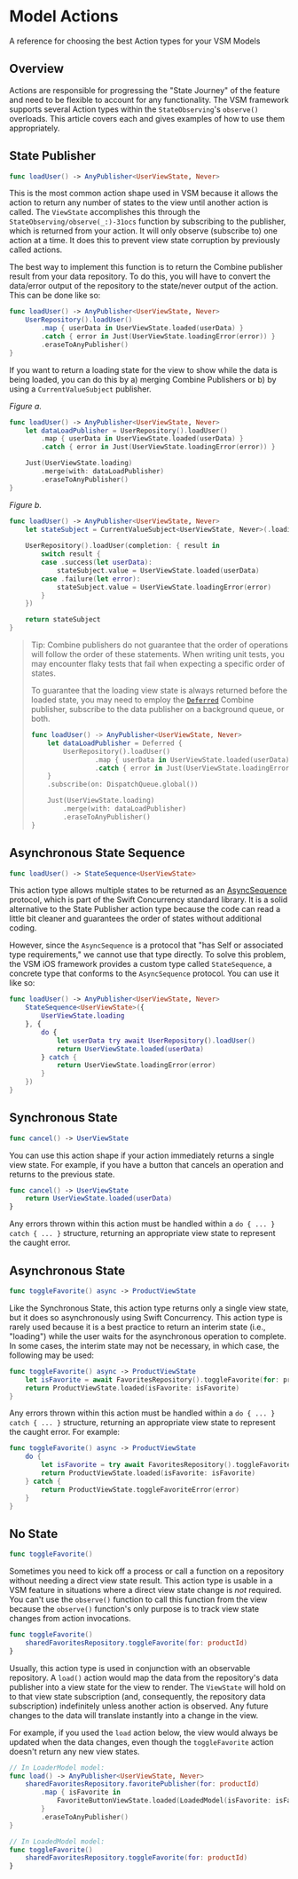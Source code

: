# Model Actions

A reference for choosing the best Action types for your VSM Models

## Overview

Actions are responsible for progressing the "State Journey" of the feature and need to be flexible to account for any functionality. The VSM framework supports several Action types within the `StateObserving`'s `observe()` overloads. This article covers each and gives examples of how to use them appropriately.

## State Publisher

```swift
func loadUser() -> AnyPublisher<UserViewState, Never>
```

This is the most common action shape used in VSM because it allows the action to return any number of states to the view until another action is called. The ``ViewState`` accomplishes this through the ``StateObserving/observe(_:)-31ocs`` function by subscribing to the publisher, which is returned from your action. It will only observe (subscribe to) one action at a time. It does this to prevent view state corruption by previously called actions.

The best way to implement this function is to return the Combine publisher result from your data repository. To do this, you will have to convert the data/error output of the repository to the state/never output of the action. This can be done like so:

```swift
func loadUser() -> AnyPublisher<UserViewState, Never>
    UserRepository().loadUser()
        .map { userData in UserViewState.loaded(userData) }
        .catch { error in Just(UserViewState.loadingError(error)) }
        .eraseToAnyPublisher()
}
```

If you want to return a loading state for the view to show while the data is being loaded, you can do this by a) merging Combine Publishers or b) by using a `CurrentValueSubject` publisher.

_Figure a._

```swift
func loadUser() -> AnyPublisher<UserViewState, Never>
    let dataLoadPublisher = UserRepository().loadUser()
        .map { userData in UserViewState.loaded(userData) }
        .catch { error in Just(UserViewState.loadingError(error)) }

    Just(UserViewState.loading)
        .merge(with: dataLoadPublisher)
        .eraseToAnyPublisher()
}
```

_Figure b._

```swift
func loadUser() -> AnyPublisher<UserViewState, Never>
    let stateSubject = CurrentValueSubject<UserViewState, Never>(.loading)
    
    UserRepository().loadUser(completion: { result in 
        switch result {
        case .success(let userData):
            stateSubject.value = UserViewState.loaded(userData)
        case .failure(let error):
            stateSubject.value = UserViewState.loadingError(error)
        }
    })

    return stateSubject
}
```

> Tip: Combine publishers do not guarantee that the order of operations will follow the order of these statements. When writing unit tests, you may encounter flaky tests that fail when expecting a specific order of states.
>
> To guarantee that the loading view state is always returned before the loaded state, you may need to employ the [`Deferred`](https://developer.apple.com/documentation/combine/deferred) Combine publisher, subscribe to the data publisher on a background queue, or both.
>
> ```swift
> func loadUser() -> AnyPublisher<UserViewState, Never>
>     let dataLoadPublisher = Deferred {
>         UserRepository().loadUser()
>                 .map { userData in UserViewState.loaded(userData) }
>                 .catch { error in Just(UserViewState.loadingError(error)) }
>     }
>     .subscribe(on: DispatchQueue.global())
> 
>     Just(UserViewState.loading)
>         .merge(with: dataLoadPublisher)
>         .eraseToAnyPublisher()
> }
> ```

## Asynchronous State Sequence

```swift
func loadUser() -> StateSequence<UserViewState>
```

This action type allows multiple states to be returned as an [AsyncSequence](https://developer.apple.com/documentation/swift/asyncsequence) protocol, which is part of the Swift Concurrency standard library. It is a solid alternative to the State Publisher action type because the code can read a little bit cleaner and guarantees the order of states without additional coding.

However, since the `AsyncSequence` is a protocol that "has Self or associated type requirements," we cannot use that type directly. To solve this problem, the VSM iOS framework provides a custom type called ``StateSequence``, a concrete type that conforms to the `AsyncSequence` protocol. You can use it like so:

```swift
func loadUser() -> AnyPublisher<UserViewState, Never>
    StateSequence<UserViewState>({
        UserViewState.loading
    }, {
        do {
            let userData try await UserRepository().loadUser()
            return UserViewState.loaded(userData)
        } catch {
            return UserViewState.loadingError(error)
        }
    })
}
```

## Synchronous State

```swift
func cancel() -> UserViewState
```

You can use this action shape if your action immediately returns a single view state. For example, if you have a button that cancels an operation and returns to the previous state.

```swift
func cancel() -> UserViewState
    return UserViewState.loaded(userData)
}
```

Any errors thrown within this action must be handled within a `do { ... } catch { ... }` structure, returning an appropriate view state to represent the caught error.

## Asynchronous State

```swift
func toggleFavorite() async -> ProductViewState
```

Like the Synchronous State, this action type returns only a single view state, but it does so asynchronously using Swift Concurrency. This action type is rarely used because it is a best practice to return an interim state (i.e., "loading") while the user waits for the asynchronous operation to complete. In some cases, the interim state may not be necessary, in which case, the following may be used:

```swift
func toggleFavorite() async -> ProductViewState
    let isFavorite = await FavoritesRepository().toggleFavorite(for: productId)
    return ProductViewState.loaded(isFavorite: isFavorite)
}
```

Any errors thrown within this action must be handled within a `do { ... } catch { ... }` structure, returning an appropriate view state to represent the caught error. For example:

```swift
func toggleFavorite() async -> ProductViewState
    do {
        let isFavorite = try await FavoritesRepository().toggleFavorite(for: productId)
        return ProductViewState.loaded(isFavorite: isFavorite)
    } catch {
        return ProductViewState.toggleFavoriteError(error)
    }
}
```

## No State

```swift
func toggleFavorite()
```

Sometimes you need to kick off a process or call a function on a repository without needing a direct view state result. This action type is usable in a VSM feature in situations where a direct view state change is _not_ required. You can't use the `observe()` function to call this function from the view because the `observe()` function's only purpose is to track view state changes from action invocations.

```swift
func toggleFavorite()
    sharedFavoritesRepository.toggleFavorite(for: productId)
}
```

Usually, this action type is used in conjunction with an observable repository. A `load()` action would map the data from the repository's data publisher into a view state for the view to render. The ``ViewState`` will hold on to that view state subscription (and, consequently, the repository data subscription) indefinitely unless another action is observed. Any future changes to the data will translate instantly into a change in the view.

For example, if you used the `load` action below, the view would always be updated when the data changes, even though the `toggleFavorite` action doesn't return any new view states.

```swift
// In LoaderModel model:
func load() -> AnyPublisher<UserViewState, Never>
    sharedFavoritesRepository.favoritePublisher(for: productId)
        .map { isFavorite in 
            FavoriteButtonViewState.loaded(LoadedModel(isFavorite: isFavorite))
        }
        .eraseToAnyPublisher()
}

// In LoadedModel model:
func toggleFavorite()
    sharedFavoritesRepository.toggleFavorite(for: productId)
}
```
